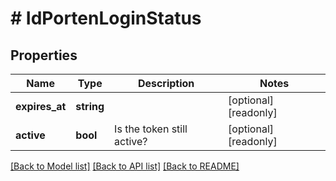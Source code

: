 # # IdPortenLoginStatus

## Properties

Name | Type | Description | Notes
------------ | ------------- | ------------- | -------------
**expires_at** | **string** |  | [optional] [readonly]
**active** | **bool** | Is the token still active? | [optional] [readonly]

[[Back to Model list]](../../README.md#models) [[Back to API list]](../../README.md#endpoints) [[Back to README]](../../README.md)
